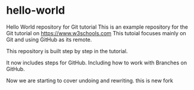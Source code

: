 # hello-world
Hello World repository for Git tutorial
This is an example repository for the Git tutorial on https://www.w3schools.com
This tutoial focuses mainly on Git and using GitHub as its remote.

This repository is built step by step in the tutorial.

It now includes steps for GitHub.
Including how to work with Branches on GitHub.

Now we are starting to cover undoing and rewriting.
this is new fork
